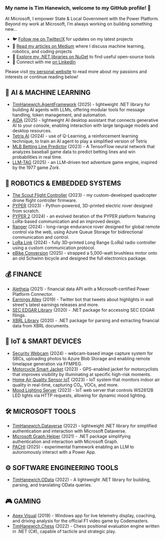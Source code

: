 ### My name is Tim Hanewich, welcome to my GitHub profile! 👋
At Microsoft, I empower State & Local Government with the Power Platform. Beyond my work at Microsoft, I’m always working on building something new...

- 🐦 [Follow me on Twitter/X](https://twitter.com/TimHanewich) for updates on my latest projects
- 📄 [Read my articles on Medium](https://timhanewich.medium.com/) where I discuss machine learning, robotics, and coding projects
- 🔧 [Explore my .NET libraries on NuGet](https://www.nuget.org/profiles/TimHanewich) to find useful open-source tools
- 💼 Connect with me [on LinkedIn](http://linkedin.com/in/TimHanewich)

Please visit [my personal website](https://timhanewich.github.io/) to read more about my passions and interests or continue reading below!

## 🧠 AI & MACHINE LEARNING
- [TimHanewich.AgentFramework](https://github.com/TimHanewich/TimHanewich.AgentFramework) (2025) - lightweight .NET library for building AI agents with LLMs, offering modular tools for message handling, token management, and automation.
- [AIDA](https://github.com/TimHanewich/AIDA) (2025) - lightweight AI desktop assistant that connects generative AI to your console, enabling interaction with large language models and desktop resources.
- [Tetris AI](https://github.com/TimHanewich/tetris-ai-mini) (2024) - use of Q-Learning, a reinforcement learning technique, to train an AI agent to play a simplified version of Tetris
- [MLB Betting Line Predictor](https://github.com/TimHanewich/Baseball-Betting-NN) (2023) - A TensorFlow neural network that analyzes baseball game data to predict betting lines and win probabilities in real time.
- [LLM-TAG](https://github.com/TimHanewich/LLM-TAG) (2025) - an LLM-driven text adventure game engine, inspired by the 1977 game *Zork*.

## 🚀 ROBOTICS & EMBEDDED SYSTEMS
- [The Scout Flight Controller](https://timhanewich.medium.com/taking-flight-with-the-raspberry-pi-pico-micropython-diy-quadcopter-drone-61ed4f7ee746) (2023) - my custom-developed quadcopter drone flight controller firmware.
- [PYPER](https://github.com/TimHanewich/PYPER) (2023) - Python-powered, 3D-printed electric rover designed from scratch.
- [PYPER 2](https://github.com/TimHanewich/PYPER2) (2024) - an evolved iteration of the PYPER platform featuring LoRa-based communication and an improved design.
- [Ranger](https://github.com/TimHanewich/ranger) (2024) - long-range endurance rover designed for global remote control via the web, using Azure Queue Storage for bidirectional communication and control.
- [LoRa Link](https://github.com/TimHanewich/LoRaLink) (2024) - fully 3D-printed Long Range (LoRa) radio controller using a custom communication protocol.
- [eBike Conversion](https://github.com/TimHanewich/eBike/) (2025) - strapped a 5,000-watt brushless motor onto an old Schwinn bicycle and designed the full electronics package.

## 💰 FINANCE
- [Aletheia](https://aletheiaapi.com/) (2021) - financial data API with a Microsoft-certified Power Platform Connector.
- [Earnings Alley](https://twitter.com/EarningsAlley) (2019) - Twitter bot that tweets about highlights in wall street's latest earnings releases and more.
- [SEC EDGAR Library](https://github.com/TimHanewich/SecuritiesExchangeCommission.Edgar) (2020) - .NET package for accessing SEC EDGAR filings.
- [XBRL Library](https://github.com/TimHanewich/Xbrl) (2020) - .NET package for parsing and extracting financial data from XBRL documents.

## 📡 IoT & SMART DEVICES
- [Security Webcam](https://github.com/TimHanewich/cam-monitor) (2024) - webcam-based image capture system for SBCs, uploading photos to Azure Blob Storage and enabling remote timelapse generation via FFMPEG.
- [Motorcycle Smart Jacket](https://www.youtube.com/watch?v=AxWjqtQHraE) (2023) - GPS-enabled jacket for motorcyclists that improves visibility by illuminating at specific high-risk moments.
- [Home Air Quality Sensor IoT](https://github.com/TimHanewich/air-quality-box) (2023) - IoT system that monitors indoor air quality in real-time, capturing CO₂, VOCs, and more.
- [Mood Lighting Server](https://github.com/TimHanewich/bed-light-server) (2023) - IoT web server that controls WS2812B LED lights via HTTP requests, allowing for dynamic mood lighting.

## 🛠️ MICROSOFT TOOLS
- [TimHanewich.Dataverse](https://github.com/TimHanewich/TimHanewich.Dataverse) (2022) - lightweight .NET library for simplified authentication and interaction with Microsoft Dataverse.
- [Microsoft Graph Helper](https://github.com/TimHanewich/TimHanewich.MicrosoftGraphHelper) (2021) - .NET package simplifying authentication and interaction with Microsoft Graph.
- [PACHI](https://github.com/TimHanewich/PACHI) (2025) - experimental framework enabling an LLM to autonomously interact with a Power App.

## ⚙️ SOFTWARE ENGINEERING TOOLS
- [TimHanewich.OData](https://github.com/TimHanewich/TimHanewich.OData) (2022) - A lightweight .NET library for building, parsing, and translating OData queries.

## 🎮 GAMING
- [Apex Visual](https://apps.microsoft.com/store/detail/apex-visual/9P5BLJV6W9B5) (2019) - Windows app for live telemetry display, coaching, and driving analysis for the official F1 video game by Codemasters.
- [TimHanewich.Chess](https://github.com/TimHanewich/TimHanewich.Chess) (2022) - Chess positional evaluation engine written in .NET (C#), capable of tacticle and strategic play.